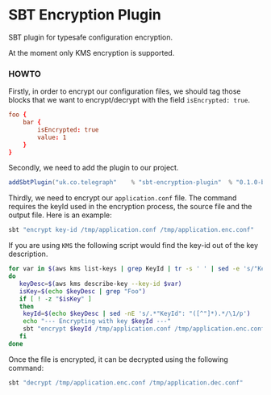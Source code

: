 # SBT Encryption Plugin
SBT plugin for typesafe configuration encryption.

At the moment only KMS encryption is supported. 

### HOWTO
Firstly, in order to encrypt our configuration files, we should tag those blocks that we want to encrypt/decrypt with the field `isEncrypted: true`.

```conf
foo {
	bar {
		isEncrypted: true
		value: 1
	}
}
``` 

Secondly, we need to add the plugin to our project.
```scala
addSbtPlugin("uk.co.telegraph"    % "sbt-encryption-plugin"  % "0.1.0-b+")
```

Thirdly, we need to encrypt our `application.conf` file.
The command requires the keyId used in the encryption process, the source file and the output file. Here is an example:
```bash
sbt "encrypt key-id /tmp/application.conf /tmp/application.enc.conf"
```

If you are using `KMS` the following script would find the key-id out of the key description.
```bash
for var in $(aws kms list-keys | grep KeyId | tr -s ' ' | sed -e 's/"KeyId": "//' | sed -e 's/",//')
do
   keyDesc=$(aws kms describe-key --key-id $var)
   isKey=$(echo $keyDesc | grep "Foo")
   if [ ! -z "$isKey" ]
   then
    keyId=$(echo $keyDesc | sed -nE 's/.*"KeyId": "([^"]*).*/\1/p')
    echo "--- Encrypting with key $keyId ---"
    sbt "encrypt $keyId /tmp/application.conf /tmp/application.enc.conf"
   fi
done
```

Once the file is encrypted, it can be decrypted using the following command:
```bash
sbt "decrypt /tmp/application.enc.conf /tmp/application.dec.conf"
```
